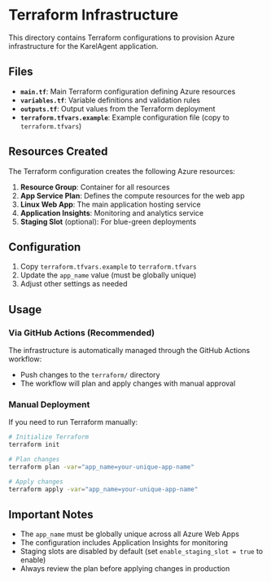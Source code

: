 # Terraform Infrastructure

This directory contains Terraform configurations to provision Azure infrastructure for the KarelAgent application.

## Files

- **`main.tf`**: Main Terraform configuration defining Azure resources
- **`variables.tf`**: Variable definitions and validation rules
- **`outputs.tf`**: Output values from the Terraform deployment
- **`terraform.tfvars.example`**: Example configuration file (copy to `terraform.tfvars`)

## Resources Created

The Terraform configuration creates the following Azure resources:

1. **Resource Group**: Container for all resources
2. **App Service Plan**: Defines the compute resources for the web app
3. **Linux Web App**: The main application hosting service
4. **Application Insights**: Monitoring and analytics service
5. **Staging Slot** (optional): For blue-green deployments

## Configuration

1. Copy `terraform.tfvars.example` to `terraform.tfvars`
2. Update the `app_name` value (must be globally unique)
3. Adjust other settings as needed

## Usage

### Via GitHub Actions (Recommended)

The infrastructure is automatically managed through the GitHub Actions workflow:
- Push changes to the `terraform/` directory
- The workflow will plan and apply changes with manual approval

### Manual Deployment

If you need to run Terraform manually:

```bash
# Initialize Terraform
terraform init

# Plan changes
terraform plan -var="app_name=your-unique-app-name"

# Apply changes
terraform apply -var="app_name=your-unique-app-name"
```

## Important Notes

- The `app_name` must be globally unique across all Azure Web Apps
- The configuration includes Application Insights for monitoring
- Staging slots are disabled by default (set `enable_staging_slot = true` to enable)
- Always review the plan before applying changes in production